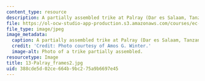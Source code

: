 ```yaml
---
content_type: resource
description: A partially assembled trike at Palray (Dar es Salaam, Tanzania).
file: https://ol-ocw-studio-app-production.s3.amazonaws.com/courses/ec-721-wheelchair-design-in-developing-countries-spring-2009/388cde5d02ce664b9bc275a9b6697e45_13-Palray_frames2.jpg
file_type: image/jpeg
image_metadata:
  caption: A partially assembled trike at Palray (Dar es Salaam, Tanzania).
  credit: 'Credit: Photo courtesy of Amos G. Winter.'
  image-alt: Photo of a trike partially assembled.
resourcetype: Image
title: 13-Palray_frames2.jpg
uid: 388cde5d-02ce-664b-9bc2-75a9b6697e45
---
```


